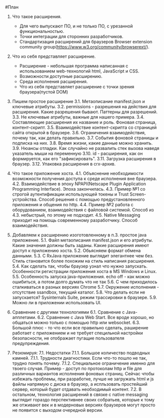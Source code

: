 #План 

1. Что такое расширения.
    * Для чего выпускают ПО, и не только ПО, с урезанной функциональностью.
    * Точки интеграции для сторонних разработчиков.
    * Стандартизация расширений для браузеров Browser extension community group(https://www.w3.org/community/browserext/).

2. Что из себя представляет расширение.
    * Расширение - небольшая программа написанная с использованием web-технологий html, JavaScript и CSS.
    * Возможности доступные расширению.  
    * Среда исполнения расширения.
    * Что из себя представляет расширение с точки зрения браузера(пустой DOM)  

3. Пишем простое расширение
3.1. Метаописание manifest.json и ключевые атрибуты.
3.2. permissions - разрешения на действия для расширения. Какие разрешения бывают. Паттерны для разрешений.
3.3. Не ключевые атрибуты, важные для нашего примера.
3.4. Составляющие расширения их название и роль. Фоновая страница, контент-скрипт.
3.5. Взаимодействие контент-скрипта со страницей сайта открытой в браузере.
3.6. Ограничения взаимодействия, почему так, как делать правильно.
3.7. События фоновой страницы и подписка на них.
3.8. Время жизни, какие данные можно хранить.
3.9. Нюансы отладки. Как случайно не развалить стек вызова наведя указатель мыши на переменную
3.10. id - расширения, как он формируется, как его "зафиксировать".
3.11. Загрузка расширения в браузер.
3.12. Упаковка расширения в crx-архив.

4.	Что такое приложение хоста.
4.1. Объяснение необходимости возможности получения доступа к среде исполнения вне браузера.
4.2. Взаимодействие в эпоху NPAPI(Netscape Plugin Application Programming Interface). Эпоха закончилась.
4.3. Пример №1 со строгой аутентификации использующей токены и Trust Screen-устройства. Способ решения с помощью предустановленного приложения и общения по http.
4.4. Пример №2 работа с оборудованием, взаимодействия с файловой системой. Способ из 4.3. небыстрый, по этому не подходит.
4.5. Native Messaging приходит на помощь современному разработчику. Способ взаимодействия.      

5. Добавляем к расширению изоготовленному в п.3. простое java приложение.
5.1. Файл метаописания manifest.json и его атрибуты. Какие значения должны быть заданы. Какие расширения имеют доступ к приложению хоста.
5.2. Обьясняем формат обмена данными.
5.3. С RxJava приложение выглядит элегантнее чем без. Стиль становится более похожим на стиль написания расширения.
5.4. Как сделать так, чтобы браузер узнал что нужно запускать. Особенности регистрации приложения хоста в MS Windows и Linux.
5.5. Особенность запуска java-приложения. echo off - как можно ошибиться, а потом долго думать что не так
5.6. С чем приходилось сталкиваться в разных версиях Chrome
5.7. Окружение исполнения - отсутствие ssandbox, текущий каталог.
5.8. Что делать если не запускается? Sysinternals Suite, режим трассировки в браузере.
5.9. Можно ли в приложении использовать UI.

6.	Сравнение с другими технологиями
6.1. Сравнение с Java-апплетами.
6.2. Сравнение с Java Web Start. Все вроде хорошо, но общаться можно только с помощью http или websocket. 6.3. Большой плюс - то что если все правильно сделать, раширение работает с приложением и не требует специльной настройки безопасности, не отображает пугащие пользователя предупреждения. 

7. Резюмируя:
7.1. Недостатки
7.1.1. Большое количество подводных камней.
7.1.1. Трудности диагностики. Если что-то пошло не так, трудно понять почему.
7.1.2. Специальное ограничение именно для твоего случая. Пример - доступ по протоколам http и file для различных вариантов исполнения фоновых страниц. Сейчас чтобы избежать проблемы, при разработке, лучше не загружать html и js файлы напрямую с диска в браузер, а испльзовать простейший сервер, который будет отдавать необходимый контент. 
7.2. В остальном, технология расширений в связке с native messaging выглядит гораздо перспективнее своих собратьев, которые к тому же отживают век и в модерновых версиях браузеров могут просто не появится с выходом очередной версии. 